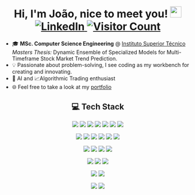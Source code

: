<h1 align="center">
  Hi, I'm João, nice to meet you!
  <img src="https://media.giphy.com/media/hvRJCLFzcasrR4ia7z/giphy.gif" width="30" />
  <a href="https://www.linkedin.com/in/joao-miguel-caldeira/">
    <img src="https://img.shields.io/badge/LinkedIn-%230077B5.svg?logo=linkedin&logoColor=white" alt="LinkedIn" />
  </a>
  <a href="https://github.com/joaomiguelcaldeira">
    <img src="https://komarev.com/ghpvc/?username=joaomiguelcaldeira&color=blue" alt="Visitor Count" />
  </a>
</h1>

- 🎓 **MSc. Computer Science Engineering** @ [Instituto Superior Técnico](https://tecnico.ulisboa.pt)  
*Masters Thesis:* Dynamic Ensemble of Specialized Models for Multi-Timeframe Stock Market Trend Prediction.
- 💡 Passionate about problem-solving, I see coding as my workbench for creating and innovating.
- 🤖 AI and 📈Algorithmic Trading enthusiast
- 🌐 Feel free to take a look at my [portfolio](https://joaomiguelcaldeira.github.io/my-portfolio/)

<h2 align="center">💻 Tech Stack</h2>

<p align="center">
  <img src="https://img.shields.io/badge/python-3670A0?style=flat-square&logo=python&logoColor=ffdd54" />
  <img src="https://img.shields.io/badge/c-%2300599C.svg?style=flat-square&logo=c&logoColor=white" />
  <img src="https://img.shields.io/badge/c++-%2300599C.svg?style=flat-square&logo=c%2B%2B&logoColor=white" />
  <img src="https://img.shields.io/badge/java-%23ED8B00.svg?style=flat-square&logo=openjdk&logoColor=white" />
  <img src="https://img.shields.io/badge/javascript-%23323330.svg?style=flat-square&logo=javascript&logoColor=%23F7DF1E" />
  <img src="https://img.shields.io/badge/typescript-%23007ACC.svg?style=flat-square&logo=typescript&logoColor=white" />
  <img src="https://img.shields.io/badge/.NET-5C2D91?style=flat-square&logo=.net&logoColor=white" />
</p>

<p align="center">
  <img src="https://img.shields.io/badge/pandas-%23150458.svg?style=flat-square&logo=pandas&logoColor=white" />
  <img src="https://img.shields.io/badge/numpy-%23013243.svg?style=flat-square&logo=numpy&logoColor=white" />
  <img src="https://img.shields.io/badge/PyTorch-%23EE4C2C.svg?style=flat-square&logo=PyTorch&logoColor=white" />
  <img src="https://img.shields.io/badge/TensorFlow-%23FF6F00.svg?style=flat-square&logo=TensorFlow&logoColor=white" />
  <img src="https://img.shields.io/badge/scikit--learn-%23F7931E.svg?style=flat-square&logo=scikit-learn&logoColor=white" />
  <img src="https://img.shields.io/badge/SciPy-%230C55A5.svg?style=flat-square&logo=scipy&logoColor=white" />
</p>

<p align="center">
  <img src="https://img.shields.io/badge/AWS-%23FF9900.svg?style=flat-square&logo=amazon-aws&logoColor=white" />
  <img src="https://img.shields.io/badge/GoogleCloud-%234285F4.svg?style=flat-square&logo=google-cloud&logoColor=white" />
  <img src="https://img.shields.io/badge/postgres-%23316192.svg?style=flat-square&logo=postgresql&logoColor=white" />
  <img src="https://img.shields.io/badge/MongoDB-%234ea94b.svg?style=flat-square&logo=mongodb&logoColor=white" />
</p>

<p align="center">
  <img src="https://img.shields.io/badge/jenkins-%232C5263.svg?style=flat-square&logo=jenkins&logoColor=white" />
  <img src="https://img.shields.io/badge/Docker-2CA5E0?style=flat-square&logo=docker&logoColor=white" />
  <img src="https://img.shields.io/badge/git-%23F05033.svg?style=flat-square&logo=git&logoColor=white" />
</p>

<p align="center">
  <img src="https://img.shields.io/badge/PyTest-brightgreen?style=flat-square&logo=pytest&logoColor=white" />
  <img src="https://img.shields.io/badge/cypress-058a7e?style=flat-square&logo=cypress&logoColor=white" />
</p>

<p align="center">
  <img src="https://img.shields.io/badge/NewRelic-green?style=flat-square&logo=newrelic&logoColor=white" />
  <img src="https://img.shields.io/badge/grafana-%23F46800.svg?style=flat-square&logo=grafana&logoColor=white" />
</p>

